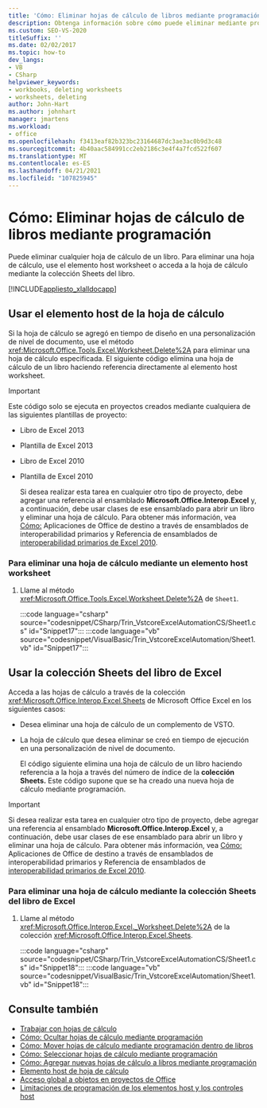 ```yaml
---
title: 'Cómo: Eliminar hojas de cálculo de libros mediante programación'
description: Obtenga información sobre cómo puede eliminar mediante programación cualquier hoja de cálculo de un libro de Microsoft Excel mediante el elemento host de la hoja de cálculo, por ejemplo.
ms.custom: SEO-VS-2020
titleSuffix: ''
ms.date: 02/02/2017
ms.topic: how-to
dev_langs:
- VB
- CSharp
helpviewer_keywords:
- workbooks, deleting worksheets
- worksheets, deleting
author: John-Hart
ms.author: johnhart
manager: jmartens
ms.workload:
- office
ms.openlocfilehash: f3413eaf82b323bc23164687dc3ae3ac0b9d3c48
ms.sourcegitcommit: 4b40aac584991cc2eb2186c3e4f4a7fcd522f607
ms.translationtype: MT
ms.contentlocale: es-ES
ms.lasthandoff: 04/21/2021
ms.locfileid: "107825945"
---
```

# <a name="how-to-programmatically-delete-worksheets-from-workbooks"></a>Cómo: Eliminar hojas de cálculo de libros mediante programación
  Puede eliminar cualquier hoja de cálculo de un libro. Para eliminar una hoja de cálculo, use el elemento host worksheet o acceda a la hoja de cálculo mediante la colección Sheets del libro.

 [!INCLUDE[appliesto_xlalldocapp](includes/appliesto-xlalldocapp-md.md)]

## <a name="use-the-worksheet-host-item"></a>Usar el elemento host de la hoja de cálculo
 Si la hoja de cálculo se agregó en tiempo de diseño en una personalización de nivel de documento, use el método <xref:Microsoft.Office.Tools.Excel.Worksheet.Delete%2A> para eliminar una hoja de cálculo especificada. El siguiente código elimina una hoja de cálculo de un libro haciendo referencia directamente al elemento host worksheet.

> [!IMPORTANT]
> Este código solo se ejecuta en proyectos creados mediante cualquiera de las siguientes plantillas de proyecto:
>
> - Libro de Excel 2013
> - Plantilla de Excel 2013
> - Libro de Excel 2010
> - Plantilla de Excel 2010
>
>   Si desea realizar esta tarea en cualquier otro tipo de proyecto, debe agregar una referencia al ensamblado **Microsoft.Office.Interop.Excel** y, a continuación, debe usar clases de ese ensamblado para abrir un libro y eliminar una hoja de cálculo. Para obtener más información, vea [Cómo:](how-to-target-office-applications-through-primary-interop-assemblies.md) Aplicaciones de Office de destino a través de ensamblados de interoperabilidad primarios y Referencia de ensamblados de [interoperabilidad primarios de Excel 2010](office-primary-interop-assemblies.md).

### <a name="to-delete-a-worksheet-by-using-a-worksheet-host-item"></a>Para eliminar una hoja de cálculo mediante un elemento host worksheet

1. Llame al método <xref:Microsoft.Office.Tools.Excel.Worksheet.Delete%2A> de `Sheet1`.

     :::code language="csharp" source="codesnippet/CSharp/Trin_VstcoreExcelAutomationCS/Sheet1.cs" id="Snippet17":::
     :::code language="vb" source="codesnippet/VisualBasic/Trin_VstcoreExcelAutomation/Sheet1.vb" id="Snippet17":::

## <a name="use-the-sheets-collection-of-the-excel-workbook"></a>Usar la colección Sheets del libro de Excel
 Acceda a las hojas de cálculo a través de la colección <xref:Microsoft.Office.Interop.Excel.Sheets> de Microsoft Office Excel en los siguientes casos:

- Desea eliminar una hoja de cálculo de un complemento de VSTO.

- La hoja de cálculo que desea eliminar se creó en tiempo de ejecución en una personalización de nivel de documento.

  El código siguiente elimina una hoja de cálculo de un libro haciendo referencia a la hoja a través del número de índice de la **colección Sheets.** Este código supone que se ha creado una nueva hoja de cálculo mediante programación.

> [!IMPORTANT]
> Si desea realizar esta tarea en cualquier otro tipo de proyecto, debe agregar una referencia al ensamblado **Microsoft.Office.Interop.Excel** y, a continuación, debe usar clases de ese ensamblado para abrir un libro y eliminar una hoja de cálculo. Para obtener más información, vea [Cómo:](how-to-target-office-applications-through-primary-interop-assemblies.md) Aplicaciones de Office de destino a través de ensamblados de interoperabilidad primarios y Referencia de ensamblados de [interoperabilidad primarios de Excel 2010](office-primary-interop-assemblies.md).

### <a name="to-delete-a-worksheet-by-using-the-sheets-collection-of-the-excel-workbook"></a>Para eliminar una hoja de cálculo mediante la colección Sheets del libro de Excel

1. Llame al método <xref:Microsoft.Office.Interop.Excel._Worksheet.Delete%2A> de la colección <xref:Microsoft.Office.Interop.Excel.Sheets>.

     :::code language="csharp" source="codesnippet/CSharp/Trin_VstcoreExcelAutomationCS/Sheet1.cs" id="Snippet18":::
     :::code language="vb" source="codesnippet/VisualBasic/Trin_VstcoreExcelAutomation/Sheet1.vb" id="Snippet18":::

## <a name="see-also"></a>Consulte también
- [Trabajar con hojas de cálculo](working-with-worksheets.md)
- [Cómo: Ocultar hojas de cálculo mediante programación](how-to-programmatically-hide-worksheets.md)
- [Cómo: Mover hojas de cálculo mediante programación dentro de libros](how-to-programmatically-move-worksheets-within-workbooks.md)
- [Cómo: Seleccionar hojas de cálculo mediante programación](how-to-programmatically-select-worksheets.md)
- [Cómo: Agregar nuevas hojas de cálculo a libros mediante programación](how-to-programmatically-add-new-worksheets-to-workbooks.md)
- [Elemento host de hoja de cálculo](worksheet-host-item.md)
- [Acceso global a objetos en proyectos de Office](global-access-to-objects-in-office-projects.md)
- [Limitaciones de programación de los elementos host y los controles host](programmatic-limitations-of-host-items-and-host-controls.md)
